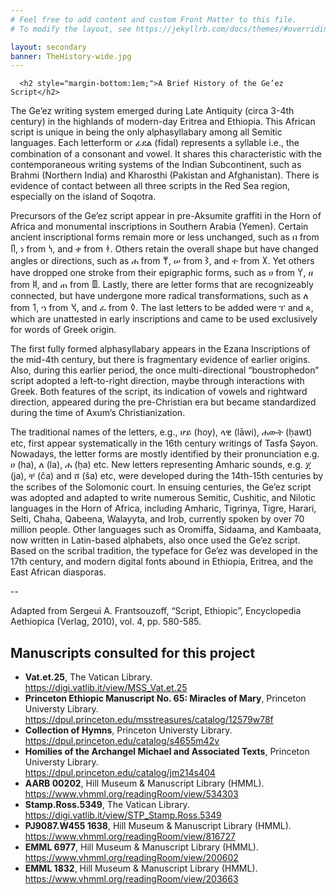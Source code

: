 ```yaml
---
# Feel free to add content and custom Front Matter to this file.
# To modify the layout, see https://jekyllrb.com/docs/themes/#overriding-theme-defaults

layout: secondary
banner: TheHistory-wide.jpg
---
```


<div class='row'>

  <div class='col-sm-12'>

      <h2 style="margin-bottom:1em;">A Brief History of the Ge’ez Script</h2>
      
 

<p>The Ge’ez writing system emerged during Late Antiquity (circa 3-4th century) in the highlands of modern-day Eritrea and Ethiopia. This African script is unique in being the only alphasyllabary among all Semitic languages. Each letterform or ፊደል (fidal) represents a syllable i.e., the combination of a consonant and vowel. It shares this characteristic with the contemporaneous writing systems of the Indian Subcontinent, such as Brahmi (Northern India) and Kharosthi (Pakistan and Afghanistan). There is evidence of contact between all three scripts in the Red Sea region, especially on the island of Soqotra.</p>

<p>Precursors of the Ge’ez script appear in pre-Aksumite graffiti in the Horn of Africa and monumental inscriptions in Southern Arabia (Yemen). Certain ancient inscriptional forms remain more or less unchanged, such as በ from 𐩨, ነ from 𐩬, and ቀ from 𐩤. Others retain the overall shape but have changed angles or directions, such as ሐ from 𐩢, ሠ from 𐩦, and ተ from 𐩩. Yet others have dropped one stroke from their epigraphic forms, such as ሀ from 𐩠, ዘ from 𐩹, and ጠ from 𐩷. Lastly, there are letter forms that are recognizeably connected, but have undergone more radical transformations, such as ለ from 𐩡, ኀ from 𐩭, and ፈ from 𐩰. The last letters to be added were ፐ and ጰ, which are unattested in early inscriptions and came to be used exclusively for words of Greek origin.</p>

<p>The first fully formed alphasyllabary appears in the Ezana Inscriptions of the mid-4th century, but there is fragmentary evidence of earlier origins. Also, during this earlier period, the once multi-directional “boustrophedon” script adopted a left-to-right direction, maybe through interactions with Greek. Both features of the script, its indication of vowels and rightward direction, appeared during the pre-Christian era but became standardized during the time of Axum’s Christianization.</p>

<p>The traditional names of the letters, e.g., ሆይ (hoy), ላዊ (lāwi), ሐውት (ḥawt) etc, first appear systematically in the 16th century writings of Tasfa Ṣəyon. Nowadays, the letter forms are mostly identified by their pronunciation e.g. ሀ (ha), ለ (la), ሐ (ḥa) etc. New letters representing Amharic sounds, e.g. ጀ (ja), ቸ (ča) and ሸ (ša) etc, were developed during the 14th-15th centuries by the scribes of the Solomonic court. In ensuing centuries, the Ge’ez script was adopted and adapted to write numerous Semitic, Cushitic, and Nilotic languages in the Horn of Africa, including Amharic, Tigrinya, Tigre, Harari, Selti, Chaha, Qabeena, Walayyta, and Irob, currently spoken by over 70 million people. Other languages such as Oromiffa, Sidaama, and Kambaata, now written in Latin-based alphabets, also once used the Ge’ez script. Based on the scribal tradition, the typeface for Ge’ez was developed in the 17th century, and modern digital fonts abound in Ethiopia, Eritrea, and the East African diasporas.</p>

<p>--</p>
<p>Adapted from Sergeui A. Frantsouzoff, “Script, Ethiopic”, Encyclopedia Aethiopica (Verlag, 2010), vol. 4, pp. 580-585.</p>

  <h2>Manuscripts consulted for this project</h2>
  
  <ul>
    <li><strong>Vat.et.25</strong>, The Vatican Library.<br /><a href="https://digi.vatlib.it/view/MSS_Vat.et.25" target="_blank">https://digi.vatlib.it/view/MSS_Vat.et.25</a></li>
    <li><strong>Princeton Ethiopic Manuscript No. 65: Miracles of Mary</strong>, Princeton Universty Library.<br /><a href="https://dpul.princeton.edu/msstreasures/catalog/12579w78f" target="_blank">https://dpul.princeton.edu/msstreasures/catalog/12579w78f</a></li>
    <li><strong>Collection of Hymns</strong>, Princeton Universty Library.<br /><a href="https://dpul.princeton.edu/catalog/s4655m42v" target="_blank">https://dpul.princeton.edu/catalog/s4655m42v</a></li>
    <li><strong>Homilies of the Archangel Michael and Associated Texts</strong>, Princeton Universty Library.<br /><a href="https://dpul.princeton.edu/catalog/jm214s404" target="_blank">https://dpul.princeton.edu/catalog/jm214s404</a></li>
    <li><strong>AARB 00202</strong>, Hill Museum & Manuscript Library (HMML).<br /><a href="https://www.vhmml.org/readingRoom/view/534303" target="_blank">https://www.vhmml.org/readingRoom/view/534303</a></li>
    <li><strong>Stamp.Ross.5349</strong>, The Vatican Library.<br /><a href="https://digi.vatlib.it/view/STP_Stamp.Ross.5349" target="_blank">https://digi.vatlib.it/view/STP_Stamp.Ross.5349</a></li>
    <li><strong>PJ9087.W455 1638</strong>, Hill Museum & Manuscript Library (HMML).<br /><a href="https://www.vhmml.org/readingRoom/view/816727" target="_blank">https://www.vhmml.org/readingRoom/view/816727</a></li>
    <!--<li><strong>Ms. 12 Sayefa Śellāsé, Dersāna Mikā᾽él, Amestu A'emāda Mesṭir</strong>, University of California, Los Angeles.<br /><a href="https://digital.library.ucla.edu/catalog/ark:/21198/zz001d61g3" target="_blank">https://digital.library.ucla.edu/catalog/ark:/21198/zz001d61g3</a></li>
    <li><strong>Ms. 48 Salāmtā, Nagara Haymanot, Malek’ā Gabre’él, Mahlet Ṣegé, Sāqoqāwa Denegel</strong>, University of California, Los Angeles.<br /><a href="https://digital.library.ucla.edu/catalog/ark:/21198/zz001d61b1" target="_blank">https://digital.library.ucla.edu/catalog/ark:/21198/zz001d61b1</a></li>-->
    <li><strong>EMML 6977</strong>, Hill Museum & Manuscript Library (HMML).<br /><a href="https://www.vhmml.org/readingRoom/view/200602" target="_blank">https://www.vhmml.org/readingRoom/view/200602</a></li>
    <li><strong>EMML 1832</strong>, Hill Museum & Manuscript Library (HMML).<br /><a href="https://www.vhmml.org/readingRoom/view/203663" target="_blank">https://www.vhmml.org/readingRoom/view/203663</a></li>
  </ul>


  </div>

</div>


